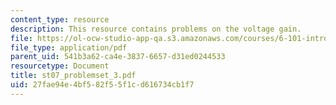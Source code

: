 ```yaml
---
content_type: resource
description: This resource contains problems on the voltage gain.
file: https://ol-ocw-studio-app-qa.s3.amazonaws.com/courses/6-101-introductory-analog-electronics-laboratory-spring-2007/27fae94e4bf582f55f1cd616734cb1f7_st07_problemset_3.pdf
file_type: application/pdf
parent_uid: 541b3a62-ca4e-3837-6657-d31ed0244533
resourcetype: Document
title: st07_problemset_3.pdf
uid: 27fae94e-4bf5-82f5-5f1c-d616734cb1f7
---
```

